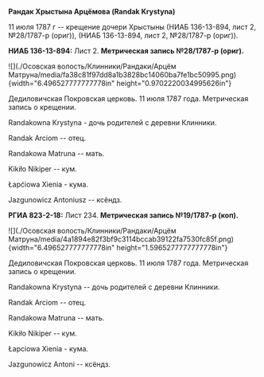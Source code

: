 **Рандак Хрыстына Арцёмова (Randak Krystyna)**

11 июля 1787 г -- крещение дочери Хрыстыны (НИАБ 136-13-894, лист 2,
№28/1787-р (ориг)), (НИАБ 136-13-894, лист 2, №28/1787-р (ориг)).

**НИАБ 136-13-894:** Лист 2. **Метрическая запись №28/1787-р (ориг).**

![](./Осовская волость/Клинники/Рандаки/Арцём Матруна/media/fa38c81f97dd8a1b3828bc14060ba7fe1bc50995.png){width="6.496527777777778in"
height="0.9702220034995626in"}

Дедиловичская Покровская церковь. 11 июля 1787 года. Метрическая запись
о крещении.

Randakowna Krystyna - дочь родителей с деревни Клинники.

Randak Arciom -- отец.

Randakowa Matruna -- мать.

Kikiło Nikiper -- кум.

Łapćiowa Xienia - кума.

Jazgunowicz Antoniusz -- ксёндз.

**РГИА 823-2-18:** Лист 234. **Метрическая запись №19/1787-р (коп).**

![](./Осовская волость/Клинники/Рандаки/Арцём Матруна/media/4a1894e82f3bf9c3114bccab39122fa7530fc85f.png){width="6.496527777777778in"
height="1.5965277777777778in"}

Дедиловичская Покровская церковь. 11 июля 1787 года. Метрическая запись
о крещении.

Randakowna Krystyna -- дочь родителей с деревни Клинники.

Randak Arciom -- отец.

Randakowa Matruna -- мать.

Kikiło Nikiper -- кум.

Łapciowa Xienia - кума.

Jazgunowicz Antoni -- ксёндз.
